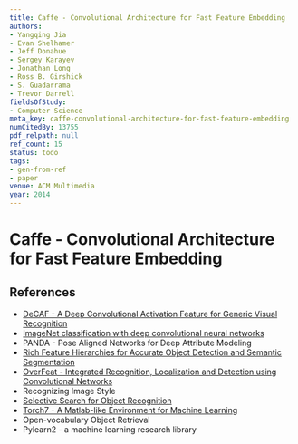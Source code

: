 ```yaml
---
title: Caffe - Convolutional Architecture for Fast Feature Embedding
authors:
- Yangqing Jia
- Evan Shelhamer
- Jeff Donahue
- Sergey Karayev
- Jonathan Long
- Ross B. Girshick
- S. Guadarrama
- Trevor Darrell
fieldsOfStudy:
- Computer Science
meta_key: caffe-convolutional-architecture-for-fast-feature-embedding
numCitedBy: 13755
pdf_relpath: null
ref_count: 15
status: todo
tags:
- gen-from-ref
- paper
venue: ACM Multimedia
year: 2014
---
```


# Caffe - Convolutional Architecture for Fast Feature Embedding

## References

- [DeCAF - A Deep Convolutional Activation Feature for Generic Visual Recognition](./decaf-a-deep-convolutional-activation-feature-for-generic-visual-recognition.md)
- [ImageNet classification with deep convolutional neural networks](./imagenet-classification-with-deep-convolutional-neural-networks.md)
- PANDA - Pose Aligned Networks for Deep Attribute Modeling
- [Rich Feature Hierarchies for Accurate Object Detection and Semantic Segmentation](./rich-feature-hierarchies-for-accurate-object-detection-and-semantic-segmentation.md)
- [OverFeat - Integrated Recognition, Localization and Detection using Convolutional Networks](./overfeat-integrated-recognition-localization-and-detection-using-convolutional-networks.md)
- Recognizing Image Style
- [Selective Search for Object Recognition](./selective-search-for-object-recognition.md)
- [Torch7 - A Matlab-like Environment for Machine Learning](./torch7-a-matlab-like-environment-for-machine-learning.md)
- Open-vocabulary Object Retrieval
- Pylearn2 - a machine learning research library

